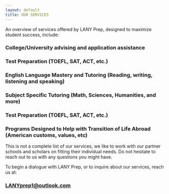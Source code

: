 ```yaml
---
layout: default
title: OUR SERVICES
---
```


An overview of services offered by LANY Prep, designed to maximize student success, include:

### College/University advising and application assistance

### Test Preparation (TOEFL, SAT, ACT, etc.) 

### English Language Mastery and Tutoring (Reading, writing, listening and speaking)

### Subject Specific Tutoring (Math, Sciences, Humanities, and more)

### Test Preparation (TOEFL, SAT, ACT, etc.) 

### Programs Designed to Help with Transition of Life Abroad (American customs, values, etc)

This is not a complete list of our services, we like to work with our partner schools and scholars on fitting their individual needs. Do not hesitate to reach out to us with any questions you might have.

To begin a dialogue with LANY Prep, or to inquire about our services, reach us at:
### LANYprep1@outlook.com
